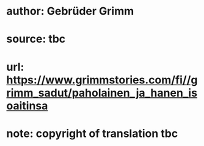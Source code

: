 # author: Gebrüder Grimm
# source: tbc
# url: https://www.grimmstories.com/fi//grimm_sadut/paholainen_ja_hanen_isoaitinsa
# note: copyright of translation tbc


